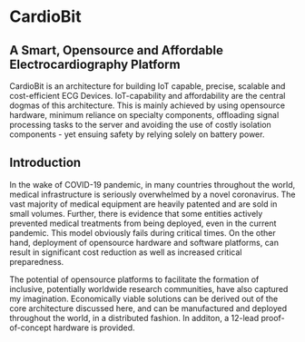 # CardioBit
## A Smart, Opensource and Affordable Electrocardiography Platform
CardioBit is an architecture for building IoT capable, precise, scalable and cost-efficient ECG Devices. IoT-capability and affordability are the central dogmas of this architecture. This is mainly achieved by using opensource hardware, minimum reliance on specialty components, offloading signal processing tasks to the server and avoiding the use of costly isolation components - yet ensuing safety by relying solely on battery power.

## Introduction
In the wake of COVID-19 pandemic, in many countries throughout the world, medical infrastructure is seriously overwhelmed by a novel coronavirus. The vast majority of medical equipment are heavily patented and are sold in small volumes. Further, there is evidence that some entities actively prevented medical treatments from being deployed, even in the current pandemic. This model obviously fails during critical times. On the other hand, deployment of opensource hardware and software platforms, can result in significant cost reduction as well as increased critical preparedness.

The potential of opensource platforms to facilitate the formation of inclusive, potentially worldwide research communities, have also captured my imagination. Economically
viable solutions can be derived out of the core architecture discussed here, and can be manufactured and deployed throughout the world, in a distributed fashion. In additon, a 12-lead proof-of-concept hardware is provided.
